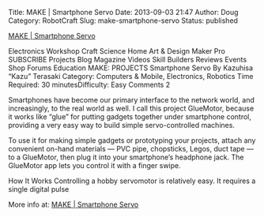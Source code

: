 Title: MAKE | Smartphone Servo
Date: 2013-09-03 21:47
Author: Doug
Category: RobotCraft
Slug: make-smartphone-servo
Status: published

[MAKE \| Smartphone Servo](http://makezine.com/projects/make-34/smartphone-servo/?utm_source=feedburner&utm_medium=%24%7Bfeed%7D&utm_campaign=Feed%3A+%24%7Bmakezineonline%7D+%28%24%7BMAKE%7D%29&utm_content=%24%7BGoogleReader%7D)

Electronics Workshop Craft Science Home Art & Design Maker Pro SUBSCRIBE Projects Blog Magazine Videos Skill Builders Reviews Events Shop Forums Education MAKE: PROJECTS Smartphone Servo By Kazuhisa “Kazu” Terasaki Category: Computers & Mobile, Electronics, Robotics Time Required: 30 minutesDifficulty: Easy Comments 2

Smartphones have become our primary interface to the network world, and increasingly, to the real world as well. I call this project GlueMotor, because it works like “glue” for putting gadgets together under smartphone control, providing a very easy way to build simple servo-controlled machines.

To use it for making simple gadgets or prototyping your projects, attach any convenient on-hand materials — PVC pipe, chopsticks, Legos, duct tape — to a GlueMotor, then plug it into your smartphone’s headphone jack. The GlueMotor app lets you control it with a finger swipe.

How It Works Controlling a hobby servomotor is relatively easy. It requires a single digital pulse

More info at: [MAKE \| Smartphone Servo](http://makezine.com/projects/make-34/smartphone-servo/?utm_source=feedburner&utm_medium=%24%7Bfeed%7D&utm_campaign=Feed%3A+%24%7Bmakezineonline%7D+%28%24%7BMAKE%7D%29&utm_content=%24%7BGoogleReader%7D)
